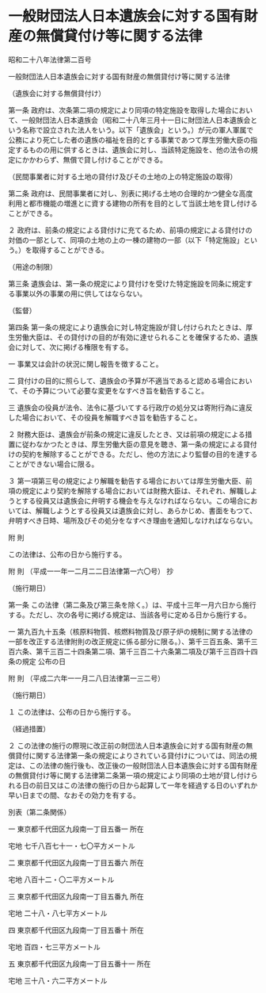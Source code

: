 # 一般財団法人日本遺族会に対する国有財産の無償貸付け等に関する法律

昭和二十八年法律第二百号

一般財団法人日本遺族会に対する国有財産の無償貸付け等に関する法律

（遺族会に対する無償貸付け）

第一条 政府は、次条第二項の規定により同項の特定施設を取得した場合において、一般財団法人日本遺族会（昭和二十八年三月十一日に財団法人日本遺族会という名称で設立された法人をいう。以下「遺族会」という。）が元の軍人軍属で公務により死亡した者の遺族の福祉を目的とする事業であつて厚生労働大臣の指定するものの用に供するときは、遺族会に対し、当該特定施設を、他の法令の規定にかかわらず、無償で貸し付けることができる。

（民間事業者に対する土地の貸付け及びその土地の上の特定施設の取得）

第二条 政府は、民間事業者に対し、別表に掲げる土地の合理的かつ健全な高度利用と都市機能の増進とに資する建物の所有を目的として当該土地を貸し付けることができる。

２ 政府は、前条の規定による貸付けに充てるため、前項の規定による貸付けの対価の一部として、同項の土地の上の一棟の建物の一部（以下「特定施設」という。）を取得することができる。

（用途の制限）

第三条 遺族会は、第一条の規定により貸付けを受けた特定施設を同条に規定する事業以外の事業の用に供してはならない。

（監督）

第四条 第一条の規定により遺族会に対し特定施設が貸し付けられたときは、厚生労働大臣は、その貸付けの目的が有効に達せられることを確保するため、遺族会に対して、次に掲げる権限を有する。

一 事業又は会計の状況に関し報告を徴すること。

二 貸付けの目的に照らして、遺族会の予算が不適当であると認める場合において、その予算について必要な変更をなすべき旨を勧告すること。

三 遺族会の役員が法令、法令に基づいてする行政庁の処分又は寄附行為に違反した場合において、その役員を解職すべき旨を勧告すること。

２ 財務大臣は、遺族会が前条の規定に違反したとき、又は前項の規定による措置に従わなかつたときは、厚生労働大臣の意見を聴き、第一条の規定による貸付けの契約を解除することができる。ただし、他の方法により監督の目的を達することができない場合に限る。

３ 第一項第三号の規定により解職を勧告する場合においては厚生労働大臣、前項の規定により契約を解除する場合においては財務大臣は、それぞれ、解職しようとする役員又は遺族会に弁明する機会を与えなければならない。この場合においては、解職しようとする役員又は遺族会に対し、あらかじめ、書面をもつて、弁明すべき日時、場所及びその処分をなすべき理由を通知しなければならない。

附 則

この法律は、公布の日から施行する。

附 則 （平成一一年一二月二二日法律第一六〇号） 抄

（施行期日）

第一条 この法律（第二条及び第三条を除く。）は、平成十三年一月六日から施行する。ただし、次の各号に掲げる規定は、当該各号に定める日から施行する。

一 第九百九十五条（核原料物質、核燃料物質及び原子炉の規制に関する法律の一部を改正する法律附則の改正規定に係る部分に限る。）、第千三百五条、第千三百六条、第千三百二十四条第二項、第千三百二十六条第二項及び第千三百四十四条の規定 公布の日

附 則 （平成二六年一一月二八日法律第一三二号）

（施行期日）

１ この法律は、公布の日から施行する。

（経過措置）

２ この法律の施行の際現に改正前の財団法人日本遺族会に対する国有財産の無償貸付に関する法律第一条の規定によりされている貸付けについては、同法の規定は、この法律の施行後も、改正後の一般財団法人日本遺族会に対する国有財産の無償貸付け等に関する法律第二条第一項の規定により同項の土地が貸し付けられる日の前日又はこの法律の施行の日から起算して一年を経過する日のいずれか早い日までの間、なおその効力を有する。

別表（第二条関係）

一 東京都千代田区九段南一丁目五番一 所在

宅地 七千八百七十一・七〇平方メートル

二 東京都千代田区九段南一丁目五番六 所在

宅地 八百十二・〇二平方メートル

三 東京都千代田区九段南一丁目五番九 所在

宅地 二十八・八七平方メートル

四 東京都千代田区九段南一丁目五番十 所在

宅地 百四・七三平方メートル

五 東京都千代田区九段南一丁目五番十一 所在

宅地 三十八・六二平方メートル
